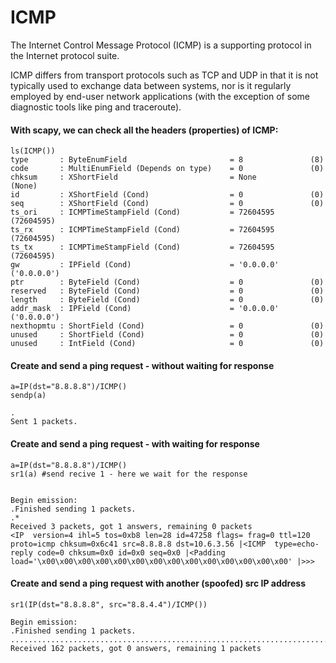 # ICMP
The Internet Control Message Protocol (ICMP) is a supporting protocol in the Internet protocol suite.    

ICMP differs from transport protocols such as TCP and UDP in that it is not typically used to exchange data between systems, nor is it regularly employed by end-user network applications (with the exception of some diagnostic tools like ping and traceroute).

#### With scapy, we can check all the headers (properties) of ICMP:
```
ls(ICMP())
type       : ByteEnumField                       = 8               (8)
code       : MultiEnumField (Depends on type)    = 0               (0)
chksum     : XShortField                         = None            (None)
id         : XShortField (Cond)                  = 0               (0)
seq        : XShortField (Cond)                  = 0               (0)
ts_ori     : ICMPTimeStampField (Cond)           = 72604595        (72604595)
ts_rx      : ICMPTimeStampField (Cond)           = 72604595        (72604595)
ts_tx      : ICMPTimeStampField (Cond)           = 72604595        (72604595)
gw         : IPField (Cond)                      = '0.0.0.0'       ('0.0.0.0')
ptr        : ByteField (Cond)                    = 0               (0)
reserved   : ByteField (Cond)                    = 0               (0)
length     : ByteField (Cond)                    = 0               (0)
addr_mask  : IPField (Cond)                      = '0.0.0.0'       ('0.0.0.0')
nexthopmtu : ShortField (Cond)                   = 0               (0)
unused     : ShortField (Cond)                   = 0               (0)
unused     : IntField (Cond)                     = 0               (0)
```

#### Create and send a ping request - without waiting for response
```
a=IP(dst="8.8.8.8")/ICMP()
sendp(a)

.
Sent 1 packets.
```

#### Create and send a ping request - with waiting for response
```
a=IP(dst="8.8.8.8")/ICMP()
sr1(a) #send recive 1 - here we wait for the response


Begin emission:
.Finished sending 1 packets.
.*
Received 3 packets, got 1 answers, remaining 0 packets
<IP  version=4 ihl=5 tos=0xb8 len=28 id=47258 flags= frag=0 ttl=120 proto=icmp chksum=0x6c41 src=8.8.8.8 dst=10.6.3.56 |<ICMP  type=echo-reply code=0 chksum=0x0 id=0x0 seq=0x0 |<Padding  load='\x00\x00\x00\x00\x00\x00\x00\x00\x00\x00\x00\x00\x00\x00' |>>>
```


#### Create and send a ping request with another (spoofed) src IP address
```
sr1(IP(dst="8.8.8.8", src="8.8.4.4")/ICMP())

Begin emission:
.Finished sending 1 packets.
.................................................................................................................................................................^C
Received 162 packets, got 0 answers, remaining 1 packets
```
